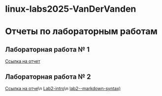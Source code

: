 # linux-labs2025-VanDerVanden
# Отчеты по лабораторным работам

## Лабораторная работа № 1

[Ссылка на отчет](https://disk.yandex.ru/i/s3kvtXFP0XZJvw)


## Лабораторная работа № 2

[Ссылка на отче](https://disk.yandex.ru/i/NIn4ZO8RBmhYaA)\n
[Lab2-intro](https://github.com/VanDerVanden/lab2-intro)\n
[lab2--markdown-syntax)](https://github.com/VanDerVanden/lab2--markdown-syntax)
